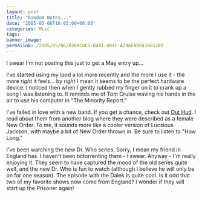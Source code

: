 ```yaml
---
layout: post
title: "Random Notes..."
date: "2005-05-06T16:05:00+06:00"
categories: Misc 
tags: 
banner_image: 
permalink: /2005/05/06/B389C8C5-D481-404F-A296EA92439E52B2
---
```


I swear I'm not posting this just to get a May entry up...

I've started using my ipod a lot more recently and the more I use it - the more <i>right</i> it feels... by <i>right</i> I mean it seems to be the perfect hardware device. I noticed then when I gently rubbed my finger on it to crank up a song I was listening to. It reminds me of Tom Cruise waving his hands in the air to use his computer in "The Minority Report." 

I've falled in love with a new band. If you get a chance, check out <a href="http://www.brainwashed.com/outhud/">Out Hud</a>. I read about them from another blog where they were described as a female New Order. To me, it sounds more like a cooler version of Lucsious Jackson, with maybe a bit of New Order thrown in. Be sure to listen to "How Long." 

I've been warching the new Dr. Who series. Sorry, I mean my friend in England has. I haven't been bittorrenting them - I swear. Anyway - I'm really enjoying it. They seem to have captured the mood of the old series quite well, and the new Dr. Who is fun to watch (although I believe he will only be on for one season). The episode with the Dalek is quite cool. Is it odd that two of my favorite shows now come from England? I wonder if they will start up the Prisoner again!